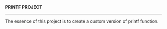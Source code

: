 **PRINTF PROJECT**
___

The essence of this project is to create a custom version of printf function.

